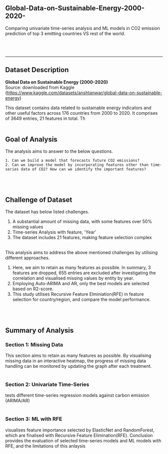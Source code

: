 ## Global-Data-on-Sustainable-Energy-2000-2020-
Comparing univariate time-series analysis and ML models in CO2 emission prediction of top 3 emitting countries VS rest of the world.<br>
<br><br><br>

---

## Dataset Description
**Global Data on Sustainable Energy (2000-2020)** <br>
Source: downloaded from Kaggle (https://www.kaggle.com/datasets/anshtanwar/global-data-on-sustainable-energy)

This dataset contains data related to sustainable energy indicators and other useful factors across 176 countries from 2000 to 2020. 
It comprises of 3649 entries, 21 features in total. Th
<br><br>



## Goal of Analysis
The analysis aims to answer to the below questions.
<br>

```
1. Can we build a model that forecasts future CO2 emissions?
2. Can we improve the model by incorporating features other than time-series data of CO2? How can we identify the important features?
```

<br><br>


## Challenge of Dataset
The dataset has below listed challenges.
1. A substantial amount of missing data, with some features over 50% missing values
2. Time-series Analysis with feature, 'Year'
3. The dataset includes 21 features, making feature selection complex
<br><br>

This analysis aims to address the above mentioned challenges by utilising different approaches.
1. Here, we aim to retain as many features as possible. In summary, 3 features are dropped, 655 entries are excluded after investigating the correlation and visualised missing values by entity by year.
2. Employing Auto-ARIMA and AR, only the best models are selected based on R2-score.
3. This study utilises Recursive Feature Elminiation(RFE) in feature selection for country/region, and compare the model performance.
<br>
<br>

## Summary of Analysis
### Section 1: Missing Data
This section aims to retain as many features as possible. By visualising missing data in an interactive heatmap, the progress of missing data handling can be monitored by updating the graph after each treatment.<br><br>

### Section 2: Univariate Time-Series
tests different time-series regression models against carbon emission (ARIMA/AR)<br><br>

### Section 3: ML with RFE
visualises feature importance selected by ElasticNet and RandomForest, which are finalised with Recursive Feature Elimination(RFE).
Conclusion provides the evaluation of selected time-series models and ML models with RFE, and the limitations of this anlaysis<br><br>
